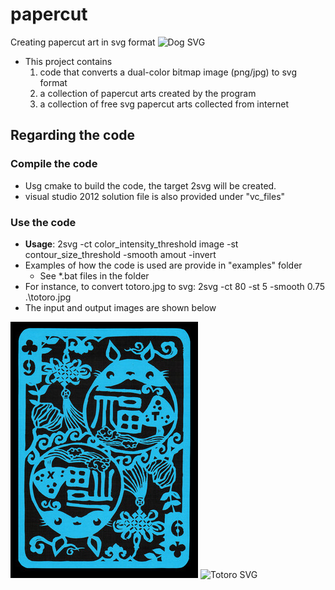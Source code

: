 # papercut
Creating papercut art in svg format
![Dog SVG](https://cdn.rawgit.com/jmlien/papercut/246835f9/chinese/zodiac/dog.svg)

* This project contains 
  1. code that converts a dual-color bitmap image (png/jpg) to svg format 
  2. a collection of papercut arts created by the program
  3. a collection of free svg papercut arts collected from internet

## Regarding the code

### Compile the code
* Usg cmake to build the code, the target 2svg will be created.
* visual studio 2012 solution file is also provided under "vc_files"

### Use the code
* **Usage**: 2svg -ct color_intensity_threshold image -st contour_size_threshold -smooth amout -invert
* Examples of how the code is used are provide in "examples" folder
  * See *.bat files in the folder
* For instance, to convert totoro.jpg to svg: 2svg -ct 80 -st 5 -smooth 0.75 .\totoro.jpg
* The input and output images are shown below

![Totoro](/tosvg/examples/totoro.jpg) ![Totoro SVG](https://cdn.rawgit.com/jmlien/papercut/175b1e58/tosvg/examples/totoro.svg)
